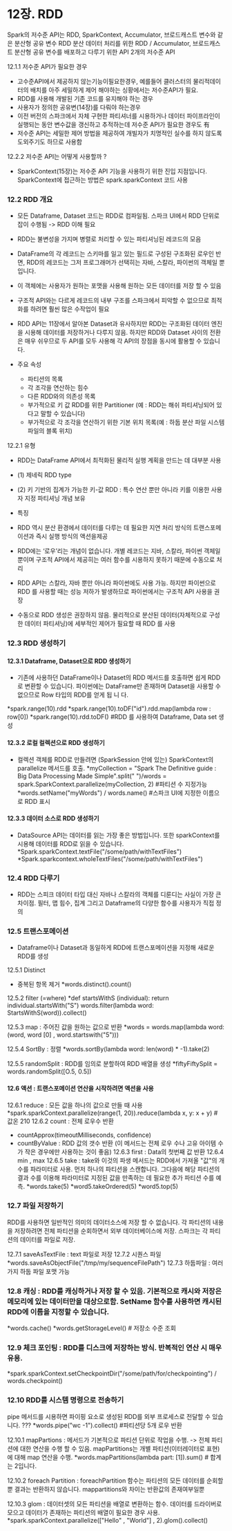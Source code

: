 # 12장. RDD

Spark의 저수준 API는 RDD, SparkContext, Accumulator, 브로드캐스트 변수와 같은 분산형 공유 변수
RDD 분산 데이터 처리를 위한 RDD / Accumulator, 브로드캐스트 분산형 공유 변수를 배포하고 다루기 위한 API 2개의 저수준 API

12.1.1 저수준 API가 필요한 경우
- 고수준API에서 제공하지 않는기능이필요한경우, 예를들어 클러스터의 물리적데이터의 배치를 아주 세밀하게 제어 해야하는 싱황에서는 저수준API가 필요.
- RDD를 사용해 개발된 기존 코드를 유지해야 하는 경우
- 사용자가 정의한 공유변(14장)를 다뤄야 하는경우
- 이전 버전의 스파크에서 자체 구현한 파티셔너를 시용하거나 데이터 파이프라인이 실행되는 동안 변수값을 갱신하고 추적하는데 저수준 API가 필요한 경우도 有 
- 저수준 API는 세밀한 제어 방법을 제공하여 개빌자가 치명적인 실수를 하지 않도록 도외주기도 하므로 사용함

12.2.2 저수준 API는 어떻게 사용할까 ? 
- SparkContext(15장)는 저수준 API 기능을 사용하기 위한 진입 지점입니다. SparkContext에 접근하는 방법은 spark.sparkContext 코드 사용

### 12.2 RDD 개요

- 모든 Dataframe, Dataset 코드는 RDD로 컴파일됨. 스파크 UI에서 RDD 단위로 잡이 수행됨 -> RDD 이해 필요
- RDD는 불변성을 가지며 병렬로 처리할 수 있는 파티셔닝된 레코드의 모음
- DataFrame의 각 레코드는 스키마를 일고 있는 필드로 구성된 구조화된 로우인 반면, RDD의 레코드는 그저 프로그래머가 선택히는 자바, 스칼라, 파이썬의 객체일 뿐입니다.
- 이 객체에는 사용자가 원하는 포맷을 사용해 원하는 모든 데이터를 저장 할 수 있음
- 구조적 API와는 다르게 레코드의 내부 구조를 스파크에서 피악할 수 없으므로 최적화를 하려면 훨씬 많은 수작업이 필요
- RDD API는 11장에서 알아본 Dataset과 유사하지만 RDD는 구조화된 데이터 엔진을 시용해 데이터를 저장하거나 다루지 않음. 하지만 RDD와 Dataset 사이의 전환은 매우 쉬우므로
두 API를 모두 사용해 각 API의 장점을 동시에 활용할 수 있습니다.

- 주요 속성
  - 파티션의 목록
  - 각 조각을 연산하는 힘수
  - 다른 RDD와의 의존성 목록
  - 부가적으로 키 값 RDD를 위한 Partitioner (예 : RDD는 해쉬 파티셔닝되어 있다고 말할 수 있습니다)
  - 부가적으로 각 조각을 연산하기 위한 기본 위치 목록(예 : 하둡 분산 파일 시스템 파일의 블록 위치)

12.2.1 유형
- RDD는 DataFrame API에서 최적화된 물리적 실행 계획을 만드는 데 대부분 사용
- (1) 제네릭 RDD type
- (2) 키 기반의 집계가 가능한 키-값 RDD : 특수 연산 뿐만 아니라 키를 이용한 사용자 지정 파티셔닝 개념 보유

- 특징
- RDD 역시 분산 환경에서 데이터를 다루는 데 필요한 지연 처리 방식의 트랜스포메이션과 즉시 실행 방식의 액션을제공
- RDD에는 ‘로우’리는 개념이 없습니다. 개별 레코드는 지바, 스칼라, 파이썬 객체일 뿐이며 구조적 API에서 제공히는 여러 함수를 시용하지 못하기 때문에 수동으로 처리
- RDD API는 스칼라, 자바 뿐만 아니라 파이썬에도 사용 가능. 하지만 파이썬으로 RDD 를 사용할 때는 성능 저하가 발생하므로 파이썬에서는 구조적 API 사용을 권장
- 수동으로 RDD 생성은 권장하지 않음. 물리적으로 분산된 데이터(자체적으로 구성한 데이터 파티셔닝)에 세부적인 제어가 필요할 때 RDD 를 사용


### 12.3 RDD 생성하기

#### 12.3.1 Dataframe, Dataset으로 RDD 생성하기
 - 기존에 사용하던 DataFrame이나 Dataset의 RDD 메서드를 호출하면 쉽게 RDD로 변환할 수 있습니다. 파이썬에는 DataFrame만 존재하며 Dataset을 사용할 수 없으므로 Row 타입의 RDD를 얻게
됩 니 다.

  *spark.range(10).rdd
  *spark.range(10).toDF("id").rdd.map(lambda row : row[0])
  *spark.range(10).rdd.toDF() #RDD 를 사용하여 Dataframe, Data set 생성

#### 12.3.2 로컬 컬렉션으로 RDD 생성하기
- 컬렉션 객체를 RDD로 만들려면 (SparkSession 안에 있는) SparkContext의 parallelize 메서드를 호출.
*myCollection = "Spark The Definitive guide : Big Data Processing Made Simple".split(" ")/words = spark.SparkContext.parallelize(myCollection, 2) #파티션 수 지정가능
*words.setName("myWords") / words.name() #스파크 UI에 지정한 이름으로 RDD 표시

#### 12.3.3 데이터 소스로 RDD 생성하기
- DataSource API는 데이터를 읽는 가장 좋은 방법입니다. 또한 sparkContext를 시용해 데이터를 RDD로 읽을 수 있습니다.
*Spark.sparkContext.textFile("/some/path/withTextFiles")
*Spark.sparkcontext.wholeTextFiles("/some/path/withTextFiles")

### 12.4 RDD 다루기
- RDD는 스피크 데이터 타입 대신 자바나 스칼라의 객체를 디룬디는 사실이 가장 큰 차이점. 필터, 맵 힘수, 집계 그리고 Dataframe의 다양한 함수를 사용자가 직접 정의

### 12.5 트랜스포메이션
- Dataframe이나 Dataset과 동일하게 RDD에 트랜스포메이션을 지정해 새로운 RDD를 생성

12.5.1 Distinct
- 중복된 항목 제거
*words.distinct().count()

12.5.2 filter (=where)
*def startsWithS (individual):
     return individual.startsWith("S")
words.filter(lambda word: StartsWithS(word)).collect()

12.5.3 map : 주어진 값을 원하는 값으로 반환
*words = words.map(lambda word: (word, word [0] , word.startswith("5")))

12.5.4 SortBy : 정렬
*words.sortBy(lambda word: len(word) * -1).take(2)

12.5.5 randomSplit : RDD를 임의로 분할하여 RDD 배열을 생성 
*fiftyFiftySplit = words.randomSplit([O.5, 0.5])

#### 12.6 액션 : 트랜스포메이션 연산을 시작하려면 액션을 사용
12.6.1 reduce : 모든 값을 하나의 값으로 만들 때 사용
*spark.sparkContext.parallelize(range(1, 20)).reduce(lambda x, y: x + y) # 값온 210
12.6.2 count : 전체 로우수 반환 
- countApprox(timeoutMilliseconds, confidence) 
- countByValue : RDD 값의 갯수 반환 (이 메서드는 전체 로우 수나 고유 아이템 수가 작은 경우에만 사용하는 것이 좋음)
12.6.3 first : Data의 첫번째 값 반환
12.6.4 min , max 
12.6.5 take : take와 이것의 파생 메서드는 RDD에서 가져올 "값"의 개수를 파라미터로 사용. 먼저 하나의 파티션을 스캔합니다. 그다음에 해당 파티션의 결과 수를 이용해 파라미터로
지정된 값을 만족하는 데 필요한 추가 파티션 수를 예측. 
*words.take(5)
*word5.takeOrdered(5)
*word5.top(5)

### 12.7 파일 저장하기
RDD를 사용하면 일반적인 의미의 데이터소스에 저장 할 수 없습니다. 각 파티션의 내용을 저장하려면 전체 파티션을 순회하면서 외부 데이터베이스에 저장. 스파크는 각 파티션의 데이터를 파일로 저장.

12.7.1 saveAsTextFile : text 파일로 저장
12.7.2 시퀀스 파일 *words.saveAsObjectFile("/tmp/my/sequenceFilePath")
12.7.3 하둡파일 : 여러가지 하둡 파일 포맷 가능

### 12.8 캐싱 : RDD를 캐싱하거나 저장 할 수 있음. 기본적으로 캐시와 저장은 메모리에 있는 데이터만을 대상으로함. SetName 함수를 사용하면 캐시된 RDD에 이름을 지정할 수 있습니다.
*words.cache()
*words.getStorageLevel() # 저장소 수준 조회

### 12.9 체크 포인팅 : RDD를 디스크에 저장하는 방식. 반복적인 연산 시 매우 유용.
*spark.sparkContext.setCheckpointDir("/some/path/for/checkpointing") / words.checkpoint()

### 12.10 RDD를 시스템 명령으로 전송하기
pipe 메서드를 시용하면 파이핑 요소로 생성된 RDD를 외부 프로세스로 전달할 수 있습니다. ???
*words.pipe("wc -1").collect() #파티션당 5개 로우 반환

12.10.1 mapPartions : 메서드가 기본적으로 파티션 단위로 작업을 수행. -> 전체 파티션에 대한 연산을 수행 할 수 있음. mapPartitions는 개별 파티션(이터레이터로 표현)에 대해 map 연산을 수행.
*words.mapPartitions(lambda part: [1]).sum() # 합계는 2입니다.

12.10.2 foreach Partition : foreachPartition 함수는 파티션의 모든 데이터를 순회할 뿐 결과는 반환하지 않습니다. mappartitions와 차이는 반환값의 존재여부일뿐

12.10.3 glom : 데이터셋의 모든 파티션을 배열로 변환하는 함수. 데이터를 드라이버로 모으고 데이터가 존재하는 파티션의 배열이 필요한 경우 사용.
*spark.sparkContext.parallelize(["Hello" , "World"] , 2).glom().collect() 



